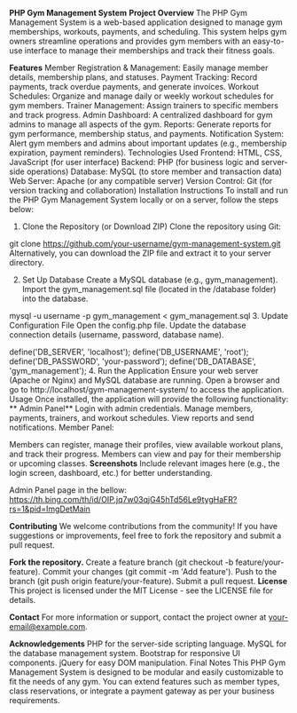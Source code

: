 **PHP Gym Management System**
**Project Overview**
The PHP Gym Management System is a web-based application designed to manage gym memberships, workouts, payments, and scheduling. This system helps gym owners streamline operations and provides gym members with an easy-to-use interface to manage their memberships and track their fitness goals.

**Features**
Member Registration & Management: Easily manage member details, membership plans, and statuses.
Payment Tracking: Record payments, track overdue payments, and generate invoices.
Workout Schedules: Organize and manage daily or weekly workout schedules for gym members.
Trainer Management: Assign trainers to specific members and track progress.
Admin Dashboard: A centralized dashboard for gym admins to manage all aspects of the gym.
Reports: Generate reports for gym performance, membership status, and payments.
Notification System: Alert gym members and admins about important updates (e.g., membership expiration, payment reminders).
Technologies Used
Frontend: HTML, CSS, JavaScript (for user interface)
Backend: PHP (for business logic and server-side operations)
Database: MySQL (to store member and transaction data)
Web Server: Apache (or any compatible server)
Version Control: Git (for version tracking and collaboration)
Installation Instructions
To install and run the PHP Gym Management System locally or on a server, follow the steps below:

1. Clone the Repository (or Download ZIP)
Clone the repository using Git:


git clone https://github.com/your-username/gym-management-system.git
Alternatively, you can download the ZIP file and extract it to your server directory.

2. Set Up Database
Create a MySQL database (e.g., gym_management).
Import the gym_management.sql file (located in the /database folder) into the database.

mysql -u username -p gym_management < gym_management.sql
3. Update Configuration File
Open the config.php file.
Update the database connection details (username, password, database name).

define('DB_SERVER', 'localhost');
define('DB_USERNAME', 'root');
define('DB_PASSWORD', 'your-password');
define('DB_DATABASE', 'gym_management');
4. Run the Application
Ensure your web server (Apache or Nginx) and MySQL database are running.
Open a browser and go to http://localhost/gym-management-system/ to access the application.
Usage
Once installed, the application will provide the following functionality:
**
Admin Panel**
Login with admin credentials.
Manage members, payments, trainers, and workout schedules.
View reports and send notifications.
Member Panel:

Members can register, manage their profiles, view available workout plans, and track their progress.
Members can view and pay for their membership or upcoming classes.
**Screenshots**
Include relevant images here (e.g., the login screen, dashboard, etc.) for better understanding.

Admin Panel page in the bellow:
https://th.bing.com/th/id/OIP.jq7w03qjG45hTd56Le9tygHaFR?rs=1&pid=ImgDetMain

**Contributing**
We welcome contributions from the community! If you have suggestions or improvements, feel free to fork the repository and submit a pull request.

**Fork the repository.**
Create a feature branch (git checkout -b feature/your-feature).
Commit your changes (git commit -m 'Add feature').
Push to the branch (git push origin feature/your-feature).
Submit a pull request.
**License**
This project is licensed under the MIT License - see the LICENSE file for details.

**Contact**
For more information or support, contact the project owner at your-email@example.com.

**Acknowledgements**
PHP for the server-side scripting language.
MySQL for the database management system.
Bootstrap for responsive UI components.
jQuery for easy DOM manipulation.
Final Notes
This PHP Gym Management System is designed to be modular and easily customizable to fit the needs of any gym. You can extend features such as member types, class reservations, or integrate a payment gateway as per your business requirements.

